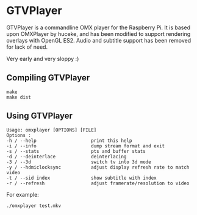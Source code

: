 GTVPlayer
=========

GTVPlayer is a commandline OMX player for the Raspberry Pi. It is based upon OMXPlayer 
by huceke, and has been modified to support rendering overlays with OpenGL ES2.
Audio and subtitle support has been removed for lack of need.

Very early and very sloppy :)

Compiling GTVPlayer
-------------------

    make
    make dist


Using GTVPlayer
---------------

    Usage: omxplayer [OPTIONS] [FILE]
    Options :
    -h / --help                    print this help
    -i / --info                    dump stream format and exit
    -s / --stats                   pts and buffer stats
    -d / --deinterlace             deinterlacing
    -3 / --3d                      switch tv into 3d mode
    -y / --hdmiclocksync           adjust display refresh rate to match video
    -t / --sid index               show subtitle with index
    -r / --refresh                 adjust framerate/resolution to video

For example:

    ./omxplayer test.mkv

